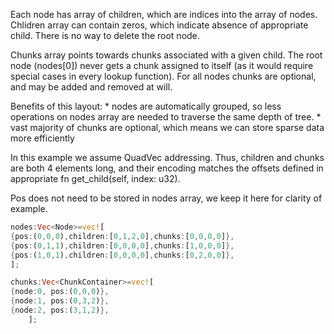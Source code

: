 Each node has array of children, which are indices into the array of nodes.
Chlidren array can contain zeros, which indicate absence of appropriate child.
There is no way to delete the root node.

Chunks array points towards chunks associated with a given child. The root node (nodes[0])
never gets a chunk assigned to itself (as it would require special cases in every lookup function).
For all nodes chunks are optional, and may be added and removed at will.

Benefits of this layout:
    * nodes are automatically grouped, so less operations on nodes array are needed to traverse the same depth of tree.
    * vast majority of chunks are optional, which means we can store sparse data more efficiently

In this example we assume QuadVec addressing. Thus, children and chunks are both 4 elements long,
and their encoding matches the offsets defined in appropriate fn get_child(self, index: u32).

Pos does not need to be stored in nodes array, we keep it here for clarity of example.

``` rust
nodes:Vec<Node>=vec![
{pos:(0,0,0),children:[0,1,2,0],chunks:[0,0,0,0]},
{pos:(0,1,1),children:[0,0,0,0],chunks:[1,0,0,0]},
{pos:(1,0,1),children:[0,0,0,0],chunks:[0,2,0,0]},
];

chunks:Vec<ChunkContainer>=vec![
{node:0, pos:(0,0,0)},
{node:1, pos:(0,3,2)},
{node:2, pos:(3,1,2)},
    ];
```

